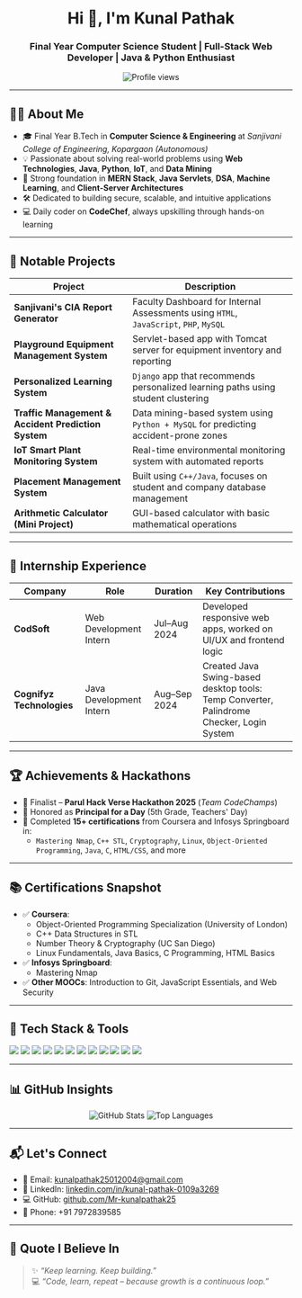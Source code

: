 <h1 align="center">Hi 👋, I'm Kunal Pathak</h1>
<h3 align="center">Final Year Computer Science Student | Full-Stack Web Developer | Java & Python Enthusiast</h3>

<p align="center">
  <img src="https://komarev.com/ghpvc/?username=mr-kunalpathak25&label=Profile%20views&color=0e75b6&style=flat" alt="Profile views" />
</p>

---

## 👨‍💻 About Me

- 🎓 Final Year B.Tech in **Computer Science & Engineering** at *Sanjivani College of Engineering, Kopargaon (Autonomous)*
- 💡 Passionate about solving real-world problems using **Web Technologies**, **Java**, **Python**, **IoT**, and **Data Mining**
- 🧠 Strong foundation in **MERN Stack**, **Java Servlets**, **DSA**, **Machine Learning**, and **Client-Server Architectures**
- 🛠️ Dedicated to building secure, scalable, and intuitive applications
- 💻 Daily coder on **CodeChef**, always upskilling through hands-on learning

---

## 🚀 Notable Projects

| Project | Description |
|--------|-------------|
| **Sanjivani's CIA Report Generator** | Faculty Dashboard for Internal Assessments using `HTML`, `JavaScript`, `PHP`, `MySQL` |
| **Playground Equipment Management System** | Servlet-based app with Tomcat server for equipment inventory and reporting |
| **Personalized Learning System** | `Django` app that recommends personalized learning paths using student clustering |
| **Traffic Management & Accident Prediction System** | Data mining-based system using `Python + MySQL` for predicting accident-prone zones |
| **IoT Smart Plant Monitoring System** | Real-time environmental monitoring system with automated reports |
| **Placement Management System** | Built using `C++/Java`, focuses on student and company database management |
| **Arithmetic Calculator (Mini Project)** | GUI-based calculator with basic mathematical operations |

---

## 💼 Internship Experience

| Company | Role | Duration | Key Contributions |
|--------|------|----------|--------------------|
| **CodSoft** | Web Development Intern | Jul–Aug 2024 | Developed responsive web apps, worked on UI/UX and frontend logic |
| **Cognifyz Technologies** | Java Development Intern | Aug–Sep 2024 | Created Java Swing-based desktop tools: Temp Converter, Palindrome Checker, Login System |

---

## 🏆 Achievements & Hackathons

- 🥈 Finalist – **Parul Hack Verse Hackathon 2025** (*Team CodeChamps*)
- 🥇 Honored as **Principal for a Day** (5th Grade, Teachers' Day)
- 📜 Completed **15+ certifications** from Coursera and Infosys Springboard in:
  - `Mastering Nmap`, `C++ STL`, `Cryptography`, `Linux`, `Object-Oriented Programming`, `Java`, `C`, `HTML/CSS`, and more

---

## 📚 Certifications Snapshot

- ✅ **Coursera**:
  - Object-Oriented Programming Specialization (University of London)
  - C++ Data Structures in STL
  - Number Theory & Cryptography (UC San Diego)
  - Linux Fundamentals, Java Basics, C Programming, HTML Basics
- ✅ **Infosys Springboard**:
  - Mastering Nmap
- ✅ **Other MOOCs**: Introduction to Git, JavaScript Essentials, and Web Security

---

## 🧰 Tech Stack & Tools

<p>
  <img src="https://img.shields.io/badge/C-blue?style=flat-square&logo=c" />
  <img src="https://img.shields.io/badge/C++-00599C?style=flat-square&logo=c%2B%2B&logoColor=white" />
  <img src="https://img.shields.io/badge/Java-orange?style=flat-square&logo=java" />
  <img src="https://img.shields.io/badge/Python-3670A0?style=flat-square&logo=python&logoColor=white" />
  <img src="https://img.shields.io/badge/HTML5-E34F26?style=flat-square&logo=html5&logoColor=white" />
  <img src="https://img.shields.io/badge/CSS3-1572B6?style=flat-square&logo=css3&logoColor=white" />
  <img src="https://img.shields.io/badge/JavaScript-F7DF1E?style=flat-square&logo=javascript&logoColor=black" />
  <img src="https://img.shields.io/badge/PHP-777BB4?style=flat-square&logo=php&logoColor=white" />
  <img src="https://img.shields.io/badge/MySQL-00758F?style=flat-square&logo=mysql&logoColor=white" />
  <img src="https://img.shields.io/badge/Node.js-339933?style=flat-square&logo=node.js&logoColor=white" />
  <img src="https://img.shields.io/badge/Django-092E20?style=flat-square&logo=django&logoColor=white" />
  <img src="https://img.shields.io/badge/Tomcat-F8DC75?style=flat-square&logo=apachetomcat&logoColor=black" />
</p>

---

## 📊 GitHub Insights

<p align="center">
  <img src="https://github-readme-stats.vercel.app/api?username=mr-kunalpathak25&show_icons=true&theme=radical" alt="GitHub Stats" />
  <img src="https://github-readme-stats.vercel.app/api/top-langs/?username=mr-kunalpathak25&layout=compact&theme=radical" alt="Top Languages" />
</p>

---

## 📬 Let's Connect

- 📧 Email: [kunalpathak25012004@gmail.com](mailto:kunalpathak25012004@gmail.com)
- 💼 LinkedIn: [linkedin.com/in/kunal-pathak-0109a3269](https://www.linkedin.com/in/kunal-pathak-0109a3269/)
- 💻 GitHub: [github.com/Mr-kunalpathak25](https://github.com/Mr-kunalpathak25)
- 📱 Phone: +91 7972839585

---

## 💬 Quote I Believe In

> ✨ *“Keep learning. Keep building.”*  
> 💻 *“Code, learn, repeat – because growth is a continuous loop.”*

